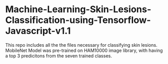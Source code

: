 # Machine-Learning-Skin-Lesions-Classification-using-Tensorflow-Javascript-v1.1
 This repo includes all the the files necessary for classifying skin lesions. MobileNet Model was pre-trained on HAM10000 image library, with having a top 3 predicitons from the seven trained classes.
